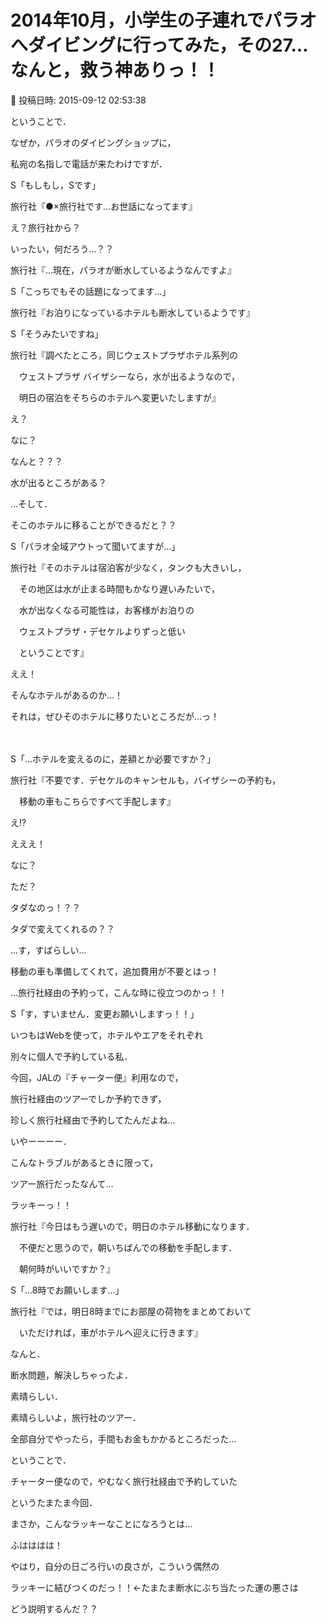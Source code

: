 # 2014年10月，小学生の子連れでパラオへダイビングに行ってみた，その27…なんと，救う神ありっ！！

📅 投稿日時: 2015-09-12 02:53:38

ということで．


なぜか，パラオのダイビングショップに，


私宛の名指しで電話が来たわけですが．





S「もしもし，Sです」





旅行社『●×旅行社です…お世話になってます』





え？旅行社から？


いったい，何だろう…？？





旅行社『…現在，パラオが断水しているようなんですよ』





S「こっちでもその話題になってます…」





旅行社『お泊りになっているホテルも断水しているようです』





S「そうみたいですね」





旅行社『調べたところ，同じウェストプラザホテル系列の


　ウェストプラザ バイザシーなら，水が出るようなので，


　明日の宿泊をそちらのホテルへ変更いたしますが』





え？


なに？


なんと？？？


水が出るところがある？


…そして．


そこのホテルに移ることができるだと？？





S「パラオ全域アウトって聞いてますが…」





旅行社『そのホテルは宿泊客が少なく，タンクも大きいし，


　その地区は水が止まる時間もかなり遅いみたいで，


　水が出なくなる可能性は，お客様がお泊りの


　ウェストプラザ・デセケルよりずっと低い


　ということです』





ええ！


そんなホテルがあるのか…！


それは，ぜひそのホテルに移りたいところだが…っ！


　


S「…ホテルを変えるのに，差額とか必要ですか？」





旅行社『不要です．デセケルのキャンセルも，バイザシーの予約も，


　移動の車もこちらですべて手配します』





え!?


えええ！


なに？


ただ？


タダなのっ！？？


タダで変えてくれるの？？





…す，すばらしい…


移動の車も準備してくれて，追加費用が不要とはっ！


…旅行社経由の予約って，こんな時に役立つのかっ！！





S「す，すいません．変更お願いしますっ！！」





いつもはWebを使って，ホテルやエアをそれぞれ


別々に個人で予約している私．


今回，JALの『チャーター便』利用なので，


旅行社経由のツアーでしか予約できず，


珍しく旅行社経由で予約してたんだよね…





いやーーーー．


こんなトラブルがあるときに限って，


ツアー旅行だったなんて…


ラッキーっ！！





旅行社『今日はもう遅いので，明日のホテル移動になります．


　不便だと思うので，朝いちばんでの移動を手配します．


　朝何時がいいですか？』





S「…8時でお願いします…」





旅行社『では，明日8時までにお部屋の荷物をまとめておいて


　いただければ，車がホテルへ迎えに行きます』





なんと．


断水問題，解決しちゃったよ．


素晴らしい．


素晴らしいよ，旅行社のツアー．


全部自分でやったら，手間もお金もかかるところだった…





ということで．


チャーター便なので，やむなく旅行社経由で予約していた


というたまたま今回．


まさか，こんなラッキーなことになろうとは…





ふはははは！


やはり，自分の日ごろ行いの良さが，こういう偶然の


ラッキーに結びつくのだっ！！←たまたま断水にぶち当たった運の悪さは


どう説明するんだ？？
